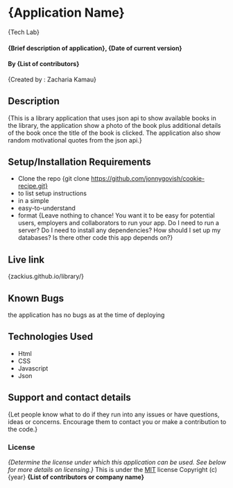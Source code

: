 # {Application Name}
{Tech Lab}
#### {Brief description of application}, {Date of current version}

#### By **{List of contributors}**
{Created by : Zacharia Kamau}
## Description
{This is a library application that uses json api to show available books in the library, the application show a photo of the book plus additional details of the book once the title of the book is clicked. The application also show random motivational quotes from the json api.}
## Setup/Installation Requirements
* Clone the repo {git clone https://github.com/jonnygovish/cookie-recipe.git}
* to list setup instructions
* in a simple
* easy-to-understand
* format
{Leave nothing to chance! You want it to be easy for potential users, employers and collaborators to run your app. Do I need to run a server? Do I need to install any dependencies? How should I set up my databases? Is there other code this app depends on?}
## Live link
{zackius.github.io/library/}
## Known Bugs
the application has no bugs as at the time of deploying
## Technologies Used
* Html
* CSS
* Javascript
* Json 
## Support and contact details
{Let people know what to do if they run into any issues or have questions, ideas or concerns.  Encourage them to contact you or make a contribution to the code.}
### License
*{Determine the license under which this application can be used.  See below for more details on licensing.}*
This is under the [MIT](LICENSE) license
Copyright (c) {year} **{List of contributors or company name}**